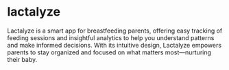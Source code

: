 # lactalyze
Lactalyze is a smart app for breastfeeding parents, offering easy tracking of feeding sessions and insightful analytics to help you understand patterns and make informed decisions. With its intuitive design, Lactalyze empowers parents to stay organized and focused on what matters most—nurturing their baby.
